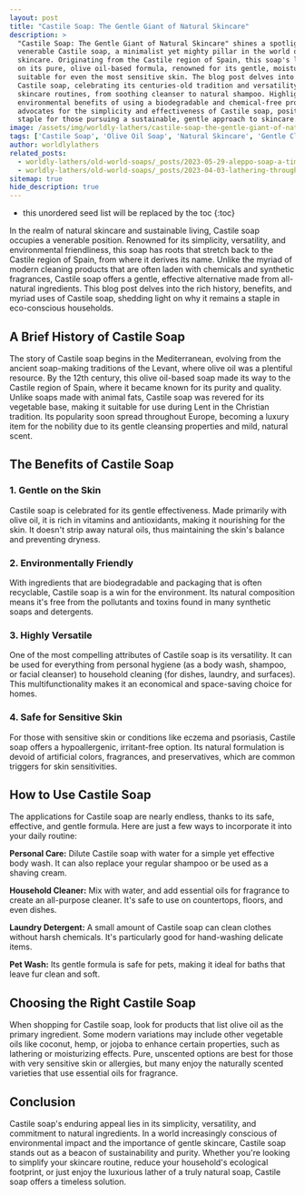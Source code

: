```yaml
---
layout: post
title: "Castile Soap: The Gentle Giant of Natural Skincare"
description: >
  "Castile Soap: The Gentle Giant of Natural Skincare" shines a spotlight on the
  venerable Castile soap, a minimalist yet mighty pillar in the world of natural
  skincare. Originating from the Castile region of Spain, this soap's legacy is built
  on its pure, olive oil-based formula, renowned for its gentle, moisturizing properties
  suitable for even the most sensitive skin. The blog post delves into the history of
  Castile soap, celebrating its centuries-old tradition and versatility in various
  skincare routines, from soothing cleanser to natural shampoo. Highlighting the
  environmental benefits of using a biodegradable and chemical-free product, this post
  advocates for the simplicity and effectiveness of Castile soap, positioning it as a
  staple for those pursuing a sustainable, gentle approach to skincare.
image: /assets/img/worldly-lathers/castile-soap-the-gentle-giant-of-natural-skincare.jpg
tags: ['Castile Soap', 'Olive Oil Soap', 'Natural Skincare', 'Gentle Cleanser', 'Sensitive Skin', 'Environmentally Friendly']
author: worldlylathers
related_posts:
  - worldly-lathers/old-world-soaps/_posts/2023-05-29-aleppo-soap-a-timeless-treasure-of-skincare.md
  - worldly-lathers/old-world-soaps/_posts/2023-04-03-lathering-through-history-the-timeless-allure-of-old-world-soaps.md
sitemap: true
hide_description: true
---
```


* this unordered seed list will be replaced by the toc
{:toc}

In the realm of natural skincare and sustainable living, Castile soap occupies a venerable position. Renowned for its simplicity, versatility, and environmental friendliness, this soap has roots that stretch back to the Castile region of Spain, from where it derives its name. Unlike the myriad of modern cleaning products that are often laden with chemicals and synthetic fragrances, Castile soap offers a gentle, effective alternative made from all-natural ingredients. This blog post delves into the rich history, benefits, and myriad uses of Castile soap, shedding light on why it remains a staple in eco-conscious households.

## A Brief History of Castile Soap

The story of Castile soap begins in the Mediterranean, evolving from the ancient soap-making traditions of the Levant, where olive oil was a plentiful resource. By the 12th century, this olive oil-based soap made its way to the Castile region of Spain, where it became known for its purity and quality. Unlike soaps made with animal fats, Castile soap was revered for its vegetable base, making it suitable for use during Lent in the Christian tradition. Its popularity soon spread throughout Europe, becoming a luxury item for the nobility due to its gentle cleansing properties and mild, natural scent.

## The Benefits of Castile Soap

### 1. Gentle on the Skin

Castile soap is celebrated for its gentle effectiveness. Made primarily with olive oil, it is rich in vitamins and antioxidants, making it nourishing for the skin. It doesn't strip away natural oils, thus maintaining the skin's balance and preventing dryness.

### 2. Environmentally Friendly

With ingredients that are biodegradable and packaging that is often recyclable, Castile soap is a win for the environment. Its natural composition means it's free from the pollutants and toxins found in many synthetic soaps and detergents.

### 3. Highly Versatile

One of the most compelling attributes of Castile soap is its versatility. It can be used for everything from personal hygiene (as a body wash, shampoo, or facial cleanser) to household cleaning (for dishes, laundry, and surfaces). This multifunctionality makes it an economical and space-saving choice for homes.

### 4. Safe for Sensitive Skin

For those with sensitive skin or conditions like eczema and psoriasis, Castile soap offers a hypoallergenic, irritant-free option. Its natural formulation is devoid of artificial colors, fragrances, and preservatives, which are common triggers for skin sensitivities.

## How to Use Castile Soap

The applications for Castile soap are nearly endless, thanks to its safe, effective, and gentle formula. Here are just a few ways to incorporate it into your daily routine:

**Personal Care:** Dilute Castile soap with water for a simple yet effective body wash. It can also replace your regular shampoo or be used as a shaving cream.

**Household Cleaner:** Mix with water, and add essential oils for fragrance to create an all-purpose cleaner. It's safe to use on countertops, floors, and even dishes.

**Laundry Detergent:** A small amount of Castile soap can clean clothes without harsh chemicals. It's particularly good for hand-washing delicate items.

**Pet Wash:** Its gentle formula is safe for pets, making it ideal for baths that leave fur clean and soft.

## Choosing the Right Castile Soap

When shopping for Castile soap, look for products that list olive oil as the primary ingredient. Some modern variations may include other vegetable oils like coconut, hemp, or jojoba to enhance certain properties, such as lathering or moisturizing effects. Pure, unscented options are best for those with very sensitive skin or allergies, but many enjoy the naturally scented varieties that use essential oils for fragrance.

## Conclusion

Castile soap's enduring appeal lies in its simplicity, versatility, and commitment to natural ingredients. In a world increasingly conscious of environmental impact and the importance of gentle skincare, Castile soap stands out as a beacon of sustainability and purity. Whether you're looking to simplify your skincare routine, reduce your household's ecological footprint, or just enjoy the luxurious lather of a truly natural soap, Castile soap offers a timeless solution.